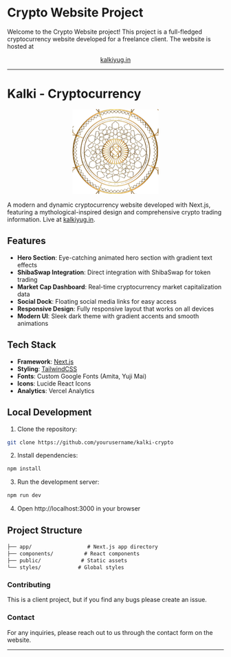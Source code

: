 # Crypto Website Project

Welcome to the Crypto Website project! This project is a full-fledged cryptocurrency website developed for a freelance client. The website is hosted at

<p align="center">
    <a href="http://kalkiyug.in">kalkiyug.in</a>
</p>

---

# Kalki - Cryptocurrency

<p align="center">
    <img src="app/icon.png" alt="Kalki" width="200">
</p>

A modern and dynamic cryptocurrency website developed with Next.js, featuring a mythological-inspired design and comprehensive crypto trading information. Live at [kalkiyug.in](http://kalkiyug.in).

## Features

- **Hero Section**: Eye-catching animated hero section with gradient text effects
- **ShibaSwap Integration**: Direct integration with ShibaSwap for token trading
- **Market Cap Dashboard**: Real-time cryptocurrency market capitalization data
- **Social Dock**: Floating social media links for easy access
- **Responsive Design**: Fully responsive layout that works on all devices
- **Modern UI**: Sleek dark theme with gradient accents and smooth animations

## Tech Stack

- **Framework**: [Next.js](https://nextjs.org/)
- **Styling**: [TailwindCSS](https://tailwindcss.com/)
- **Fonts**: Custom Google Fonts (Amita, Yuji Mai)
- **Icons**: Lucide React Icons
- **Analytics**: Vercel Analytics

## Local Development

1. Clone the repository:

```bash
git clone https://github.com/yourusername/kalki-crypto
```

2. Install dependencies:

```bash
npm install
```

3. Run the development server:

```bash
npm run dev
```

4. Open http://localhost:3000 in your browser

## Project Structure

```
├── app/                  # Next.js app directory
├── components/          # React components
├── public/             # Static assets
└── styles/            # Global styles
```

### Contributing

This is a client project, but if you find any bugs please create an issue.

### Contact

For any inquiries, please reach out to us through the contact form on the website.

---

